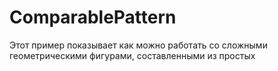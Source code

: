 # ComparablePattern
Этот пример показывает как можно работать со сложными геометрическими фигурами, составленными из простых
